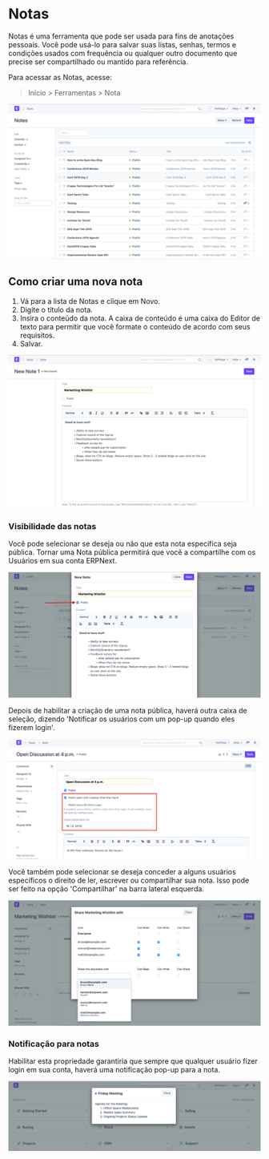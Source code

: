 # Notas


Notas é uma ferramenta que pode ser usada para fins de anotações pessoais. Você pode usá-lo para salvar suas listas, senhas, termos e condições usados ​​com frequência ou qualquer outro documento que precise ser compartilhado ou mantido para referência.


Para acessar as Notas, acesse:



> 
> Início > Ferramentas > Nota
> 
> 
> 


![Notes](/files/using-notes-1.png)


## Como criar uma nova nota


1. Vá para a lista de Notas e clique em Novo.
2. Digite o título da nota.
3. Insira o conteúdo da nota. A caixa de conteúdo é uma caixa do Editor de texto para permitir que você formate o conteúdo de acordo com seus requisitos.
4. Salvar.


![Notes](/files/using-notes-2.png)


### Visibilidade das notas


Você pode selecionar se deseja ou não que esta nota específica seja pública. Tornar uma Nota pública permitirá que você a compartilhe com os Usuários em sua conta ERPNext.


![Notes](/files/using-notes-3.png)


Depois de habilitar a criação de uma nota pública, haverá outra caixa de seleção, dizendo 'Notificar os usuários com um pop-up quando eles fizerem login'.


![Notes](/files/using-notes-5.png)


Você também pode selecionar se deseja conceder a alguns usuários específicos o direito de ler, escrever ou compartilhar sua nota. Isso pode ser feito na opção 'Compartilhar' na barra lateral esquerda.


![Notes](/files/using-notes-4.png)


### Notificação para notas


Habilitar esta propriedade garantiria que sempre que qualquer usuário fizer login em sua conta, haverá uma notificação pop-up para a nota.


![Notes](/files/using-notes-7.png)

